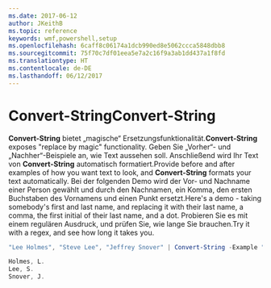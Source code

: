 ```yaml
---
ms.date: 2017-06-12
author: JKeithB
ms.topic: reference
keywords: wmf,powershell,setup
ms.openlocfilehash: 6caff8c06174a1dcb990ed8e5062ccca5848dbb8
ms.sourcegitcommit: 75f70c7df01eea5e7a2c16f9a3ab1dd437a1f8fd
ms.translationtype: HT
ms.contentlocale: de-DE
ms.lasthandoff: 06/12/2017
---
```

# <a name="convert-string"></a><span data-ttu-id="e4723-102">Convert-String</span><span class="sxs-lookup"><span data-stu-id="e4723-102">Convert-String</span></span>
<span data-ttu-id="e4723-103">**Convert-String** bietet „magische“ Ersetzungsfunktionalität.</span><span class="sxs-lookup"><span data-stu-id="e4723-103">**Convert-String** exposes "replace by magic" functionality.</span></span> <span data-ttu-id="e4723-104">Geben Sie „Vorher“- und „Nachher“-Beispiele an, wie Text aussehen soll. Anschließend wird Ihr Text von **Convert-String** automatisch formatiert.</span><span class="sxs-lookup"><span data-stu-id="e4723-104">Provide before and after examples of how you want text to look, and **Convert-String** formats your text automatically.</span></span> <span data-ttu-id="e4723-105">Bei der folgenden Demo wird der Vor- und Nachname einer Person gewählt und durch den Nachnamen, ein Komma, den ersten Buchstaben des Vornamens und einen Punkt ersetzt.</span><span class="sxs-lookup"><span data-stu-id="e4723-105">Here's a demo - taking somebody's first and last name, and replacing it with their last name, a comma, the first initial of their last name, and a dot.</span></span> <span data-ttu-id="e4723-106">Probieren Sie es mit einem regulären Ausdruck, und prüfen Sie, wie lange Sie brauchen.</span><span class="sxs-lookup"><span data-stu-id="e4723-106">Try it with a regex, and see how long it takes you.</span></span>

```powershell
"Lee Holmes", "Steve Lee", "Jeffrey Snover" | Convert-String -Example "Bill Gates=Gates, B.","John Smith=Smith, J."

Holmes, L.
Lee, S.
Snover, J.
```

